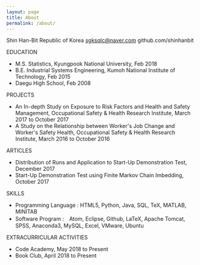 ```yaml
---
layout: page
title: About
permalink: /about/
---
```


Shin Han-Bit
Republic of Korea
sgksqlc@naver.com   github.com/shinhanbit

EDUCATION
- M.S. Statistics, Kyungpook National University, Feb 2018
- B.E. Industrial Systems Engineering, Kumoh National Institute of Technology, Feb 2015
- Daegu High School, Feb 2008

PROJECTS
- An In-depth Study on Exposure to Risk Factors and Health and Safety Management, Occupational Safety & Health Research Institute, March 2017 to October 2017
- A Study on the Relationship between Worker's Job Change and Worker's Safety Health, Occupational Safety & Health Research Institute, March 2016 to October 2016

ARTICLES
- Distribution of Runs and Application to Start-Up Demonstration Test, December 2017
- Start-Up Demonstration Test using Finite Markov Chain Imbedding, October 2017

SKILLS
- Programming Language : HTML5, Python, Java, SQL, TeX, MATLAB, MINITAB
- Software Program :　Atom, Eclipse, Github, LaTeX, Apache Tomcat, SPSS, Anaconda3, MySQL, Excel, VMware, Ubuntu

EXTRACURRICULAR ACTIVITIES
- Code Academy, May 2018 to Present
- Book Club, April 2018 to Present

